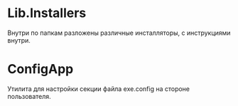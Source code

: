 # Lib.Installers

Внутри по папкам разложены различные инсталляторы, с инструкциями внутри.

# ConfigApp
Утилита для настройки секции <ConnectionStrings> файла exe.config на стороне пользователя. 
